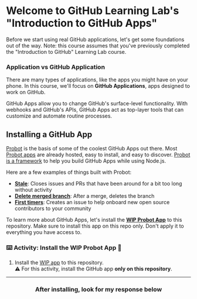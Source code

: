# Welcome to GitHub Learning Lab's "Introduction to GitHub Apps"

Before we start using real GitHub applications, let's get some foundations out of the way. Note: this course assumes that you've previously completed the "Introduction to GitHub" Learning Lab course.

### Application vs GitHub Application
There are many types of applications, like the apps you might have on your phone. In this course, we'll focus on **GitHub Applications**, apps designed to work on GitHub.

GitHub Apps allow you to change GitHub's surface-level functionality. With webhooks and GitHub's APIs, GitHub Apps act as top-layer tools that can customize and automate routine processes.

## Installing a GitHub App

[Probot](https://probot.github.io/) is the basis of some of the coolest GitHub Apps out there. Most [Probot apps](https://probot.github.io/docs/) are already hosted, easy to install, and easy to discover. [Probot is a framework](https://probot.github.io/docs/) to help you build GitHub Apps while using Node.js.

Here are a few examples of things built with Probot:
- **[Stale](https://probot.github.io/apps/stale/)**: Closes issues and PRs that have been around for a bit too long without activity
- **[Delete merged branch](https://probot.github.io/apps/delete-merged-branch/)**: After a merge, deletes the branch
- **[First timers](https://probot.github.io/apps/first-timers/)**: Creates an issue to help onboard new open source contributors to your community

To learn more about GitHub Apps, let's install the **[WIP Probot App](https://probot.github.io/apps/wip/)** to this repository. Make sure to install this app on this repo only. Don't apply it to everything you have access to.

### :keyboard: Activity: Install the WIP Probot App :tada:

1. Install the [WIP app](https://probot.github.io/apps/wip/) to this repository.
</br>:warning: For this activity, install the GitHub app **only on this repository**.

<hr>
<h3 align="center">After installing, look for my response below</h3>

